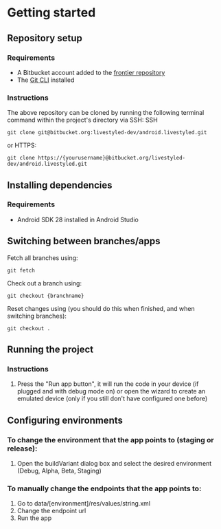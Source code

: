 # Getting started

## Repository setup

### Requirements
- A Bitbucket account added to the [frontier repository](https://bitbucket.org/livestyled-dev/android.livestyled/src/master/)
- The [Git CLI](https://git-scm.com/book/en/v2/Getting-Started-Installing-Git) installed

### Instructions
The above repository can be cloned by running the following terminal command within the project's directory via SSH:
SSH
```
git clone git@bitbucket.org:livestyled-dev/android.livestyled.git
```
or HTTPS:
```
git clone https://{yourusername}@bitbucket.org/livestyled-dev/android.livestyled.git
```

## Installing dependencies

### Requirements
- Android SDK 28 installed in Android Studio

## Switching between branches/apps
Fetch all branches using:
```
git fetch
```
Check out a branch using:
```
git checkout {branchname}
```
Reset changes using (you should do this when finished, and when switching branches):
```
git checkout .
```

## Running the project

### Instructions
1. Press the "Run app button", it will run the code in your device (if plugged and with debug mode on) or open the wizard to create an emulated device (only if you still don't have configured one before)

## Configuring environments
### To change the environment that the app points to (staging or release):
1. Open the buildVariant dialog box and select the desired environment (Debug, Alpha, Beta, Staging)

### To manually change the endpoints that the app points to:
1. Go to data/[environment]/res/values/string.xml
2. Change the endpoint url
3. Run the app
